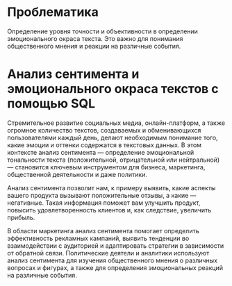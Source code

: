 # Проблематика
Определение уровня точности и объективности в определении эмоционального окраса текста. Это важно для понимания общественного мнения и реакции на различные события.

# Анализ сентимента и эмоционального окраса текстов с помощью SQL
Cтремительное развитие социальных медиа, онлайн-платформ, а также огромное количество текстов, создаваемых и обменивающихся пользователями каждый день, делают необходимым понимание того, какие эмоции и оттенки содержатся в текстовых данных. В этом контексте анализ сентимента — определение эмоциональной тональности текста (положительной, отрицательной или нейтральной) — становится ключевым инструментом для бизнеса, маркетинга, общественной деятельности и даже политики.

Анализ сентимента позволит нам, к примеру выявить, какие аспекты вашего продукта вызывают положительные отзывы, а какие — негативные. Такая информация поможет вам улучшить продукт, повысить удовлетворенность клиентов и, как следствие, увеличить прибыль.

В области маркетинга анализ сентимента помогает определить эффективность рекламных кампаний, выявить тенденции во взаимодействии с аудиторией и адаптировать стратегии в зависимости от обратной связи. Политические деятели и аналитики используют анализ сентимента для изучения общественного мнения о различных вопросах и фигурах, а также для определения эмоциональных реакций на различные события.
